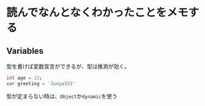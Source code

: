 # 読んでなんとなくわかったことをメモする

## Variables

型を書けば変数宣言ができるが、型は推測が効く。

```dart
int age = 13;
var greeting = 'Junya333'
```

型が定まらない時は、`Object`か`dynamic`を使う
